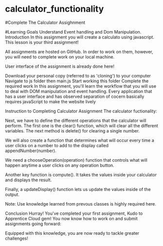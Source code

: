 # calculator_functionality

#Complete The Calculator Assighnment

#Learning Goals
Understand Event handling and Dom Manipulation.
Introduction
In this assignment you will create a calculato using javascript. This lesson is your third assignment!

All assignments are hosted on GitHub. In order to work on them, however, you will need to complete work on your local machine.

User interface of the assignment is already done here!

Download your personal copy (referred to as 'cloning') to your computer
Navigate to js folder then main.js
Start working this folder
Complete the required work
In this assignment, you'll learn the workflow that you will use to deal with DOM manipulation and event handling. Every application that has a user interface and has observed separation of cocern basically requires javaScript to make the website lively

Instruction to Completing Calculator Assignment
The calculator fuctionality:

Next, we have to define the different operations that the calculator will perform. The first one is the clear() function, which will clear all the different variables. The next method is delete() for clearing a single number.

We will also create a function that determines what will occur every time a user clicks on a number to add to the display called appendNumber(number).

We need a chooseOperation(operation) function that controls what will happen anytime a user clicks on any operation button.

Another key function is compute(). It takes the values inside your calculator and displays the result.

Finally, a updateDisplay() function lets us update the values inside of the output.

Note: Use knowledge learned from prevous classes is highly required here.

Conclusion
Hurray! You've completed your first assignment, Kudo to Apprentice Cloud gem! You now know how to work on and submit assignments going forward:

Equipped with this knowledge, you are now ready to tackle greater challenges!
